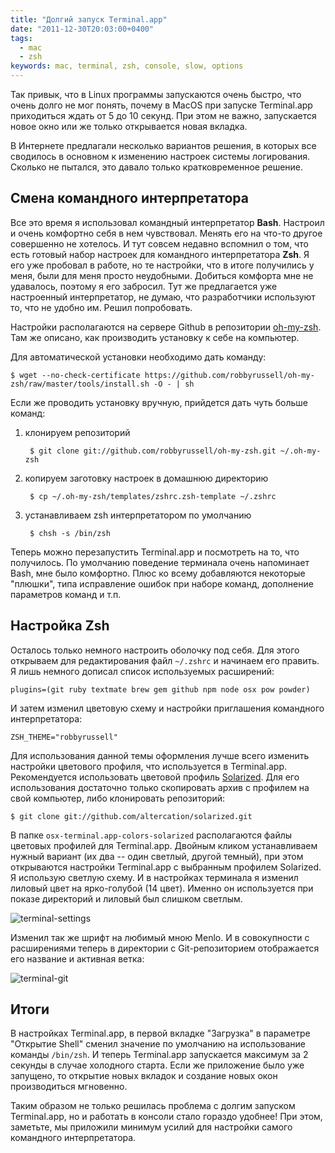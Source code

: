 ```yaml
---
title: "Долгий запуск Terminal.app"
date: "2011-12-30T20:03:00+0400"
tags:
  - mac
  - zsh
keywords: mac, terminal, zsh, console, slow, options
---
```

Так привык, что в Linux программы запускаются очень быстро, что очень долго не мог понять, почему в MacOS при запуске Terminal.app приходиться ждать от 5 до 10 секунд. При этом не важно, запускается новое окно или же только открывается новая вкладка.

В Интернете предлагали несколько вариантов решения, в которых все сводилось в основном к изменению настроек системы логирования. Сколько не пытался, это давало только кратковременное решение.

## Смена командного интерпретатора

Все это время я использовал командный интерпретатор **Bash**. Настроил и очень комфортно себя в нем чувствовал. Менять его на что-то другое совершенно не хотелось. И тут совсем недавно вспомнил о том, что есть готовый набор настроек для командного интерпретатора **Zsh**. Я его уже пробовал в работе, но те настройки, что в итоге получились у меня, были для меня просто неудобными. Добиться комфорта мне не удавалось, поэтому я его забросил. Тут же предлагается уже настроенный интерпретатор, не думаю, что разработчики используют то, что не удобно им. Решил попробовать.

Настройки располагаются на сервере Github в репозитории [oh-my-zsh][]. Там же описано, как производить установку к себе на компьютер.

[oh-my-zsh]: https://github.com/robbyrussell/oh-my-zsh
	"robbyrussell / oh-my-zsh"

Для автоматической установки необходимо дать команду:

	$ wget --no-check-certificate https://github.com/robbyrussell/oh-my-zsh/raw/master/tools/install.sh -O - | sh

Если же проводить установку вручную, прийдется дать чуть больше команд:

1. клонируем репозиторий

		$ git clone git://github.com/robbyrussell/oh-my-zsh.git ~/.oh-my-zsh

2. копируем заготовку настроек в домашнюю директорию

		$ cp ~/.oh-my-zsh/templates/zshrc.zsh-template ~/.zshrc

3. устанавливаем zsh интерпретатором по умолчанию

		$ chsh -s /bin/zsh

Теперь можно перезапустить Terminal.app и посмотреть на то, что получилось. По умолчанию поведение терминала очень напоминает Bash, мне было комфортно. Плюс ко всему добавляются некоторые "плюшки", типа исправление ошибок при наборе команд, дополнение параметров команд и т.п.

## Настройка Zsh

Осталось только немного настроить оболочку под себя. Для этого открываем для редактирования файл `~/.zshrc` и начинаем его править. Я лишь немного дописал список используемых расширений:

	plugins=(git ruby textmate brew gem github npm node osx pow powder)

И затем изменил цветовую схему и настройки приглашения командного интерпретатора:

	ZSH_THEME="robbyrussell"

Для использования данной темы оформления лучше всего изменить настройки цветового профиля, что используется в Terminal.app. Рекомендуется использовать цветовой профиль [Solarized][]. Для его использования достаточно только скопировать архив с профилем на свой компьютер, либо клонировать репозиторий:

[Solarized]: http://ethanschoonover.com/solarized
	"Solarized - Ethan Schoonover"

	$ git clone git://github.com/altercation/solarized.git

В папке `osx-terminal.app-colors-solarized` располагаются файлы цветовых профилей для Terminal.app. Двойным кликом устанавливаем нужный вариант (их два -- один светлый, другой темный), при этом открываются настройки Terminal.app с выбранным профилем Solarized. Я использую светлую схему. И в настройках терминала я изменил лиловый цвет на ярко-голубой (14 цвет). Именно он используется при показе директорий и лиловый был слишком светлым.

![terminal-settings](https://static.juev.org/2011/12/terminal-settings.png)

Изменил так же шрифт на любимый мною Menlo. И в совокупности с расширениями теперь в директории с Git-репозиторием отображается его название и активная ветка:

![terminal-git](https://static.juev.org/2011/12/terminal-git.png)

## Итоги

В настройках Terminal.app, в первой вкладке "Загрузка" в параметре "Открытие Shell" сменил значение по умолчанию на использование команды `/bin/zsh`. И теперь Terminal.app запускается максимум за 2 секунды в случае холодного старта. Если же приложение было уже запущено, то открытие новых вкладок и создание новых окон производиться мгновенно.

 Таким образом не только решилась проблема с долгим запуском Terminal.app, но и работать в консоли стало гораздо удобнее! При этом, заметьте, мы приложили минимум усилий для настройки самого командного интерпретатора.
